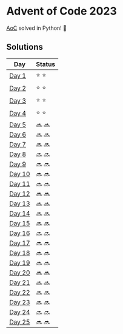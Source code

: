 # Advent of Code 2023

[AoC](https://adventofcode.com/2023) solved in Python! :snake:

## Solutions
| Day | Status |
| --- | ------ |
| [Day 1](https://github.com/Accieo/aoc-2023/blob/main/main/day01.py) | :star: :star: |
| [Day 2](https://github.com/Accieo/aoc-2023/blob/main/main/day02.py) | :star: :star: |
| [Day 3](https://github.com/Accieo/aoc-2023/blob/main/main/day03.py) | :star: :star: |
| [Day 4](https://github.com/Accieo/aoc-2023/blob/main/main/day04.py) | :star: :star: |
| [Day 5](https://github.com/Accieo/aoc-2023/blob/main/main/day05.py) | :soon: :soon: |
| [Day 6](https://github.com/Accieo/aoc-2023/blob/main/main/day06.py) | :soon: :soon: |
| [Day 7](https://github.com/Accieo/aoc-2023/blob/main/main/day07.py) | :soon: :soon: |
| [Day 8](https://github.com/Accieo/aoc-2023/blob/main/main/day08.py) | :soon: :soon: |
| [Day 9](https://github.com/Accieo/aoc-2023/blob/main/main/day09.py) | :soon: :soon: |
| [Day 10](https://github.com/Accieo/aoc-2023/blob/main/main/day10.py) | :soon: :soon: |
| [Day 11](https://github.com/Accieo/aoc-2023/blob/main/main/day11.py) | :soon: :soon: |
| [Day 12](https://github.com/Accieo/aoc-2023/blob/main/main/day12.py) | :soon: :soon: |
| [Day 13](https://github.com/Accieo/aoc-2023/blob/main/main/day13.py) | :soon: :soon: |
| [Day 14](https://github.com/Accieo/aoc-2023/blob/main/main/day14.py) | :soon: :soon: |
| [Day 15](https://github.com/Accieo/aoc-2023/blob/main/main/day15.py) | :soon: :soon: |
| [Day 16](https://github.com/Accieo/aoc-2023/blob/main/main/day16.py) | :soon: :soon: |
| [Day 17](https://github.com/Accieo/aoc-2023/blob/main/main/day17.py) | :soon: :soon: |
| [Day 18](https://github.com/Accieo/aoc-2023/blob/main/main/day18.py) | :soon: :soon: |
| [Day 19](https://github.com/Accieo/aoc-2023/blob/main/main/day19.py) | :soon: :soon: |
| [Day 20](https://github.com/Accieo/aoc-2023/blob/main/main/day20.py) | :soon: :soon: |
| [Day 21](https://github.com/Accieo/aoc-2023/blob/main/main/day21.py) | :soon: :soon: |
| [Day 22](https://github.com/Accieo/aoc-2023/blob/main/main/day22.py) | :soon: :soon: |
| [Day 23](https://github.com/Accieo/aoc-2023/blob/main/main/day23.py) | :soon: :soon: |
| [Day 24](https://github.com/Accieo/aoc-2023/blob/main/main/day24.py) | :soon: :soon: |
| [Day 25](https://github.com/Accieo/aoc-2023/blob/main/main/day25.py) | :soon: :soon: |
